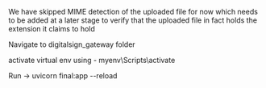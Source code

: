 We have skipped MIME detection of the uploaded file for now which needs to be added at a later stage to verify that the uploaded file in fact holds the extension it claims to hold 

Navigate to digitalsign_gateway folder

activate virtual env using - myenv\Scripts\activate

Run -> uvicorn final:app --reload